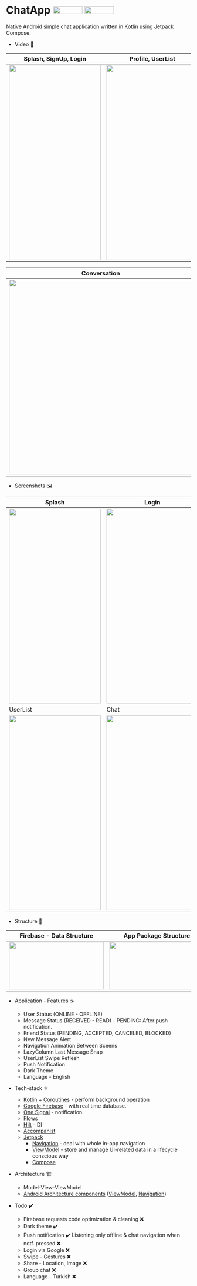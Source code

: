 # ChatApp <img src="https://img.shields.io/badge/Android-3DDC84?style=for-the-badge&logo=android&logoColor=white" width="80" height="20"> <img src="https://img.shields.io/badge/Kotlin-0095D5?&style=for-the-badge&logo=kotlin&logoColor=white" width="80" height="20">

Native Android simple chat application written in Kotlin using Jetpack Compose.

* Video 🧪

|Splash, SignUp, Login|Profile, UserList|Chat|
|---------------------|-----------------|----|
|<img src="https://user-images.githubusercontent.com/50905347/163409001-37e9c78e-6151-4c6d-bf2b-20fa11195d56.gif" width="250" height="530">|<img src="https://user-images.githubusercontent.com/50905347/163409026-e1ce29d5-f6c0-4e39-8277-a1169d82768c.gif" width="250" height="530">|<img src="https://user-images.githubusercontent.com/50905347/163409040-f85a1ec9-c286-4c40-a6c3-a52de1e0049e.gif" width="250" height="530">|

|Conversation|
|------------|
|<img src="https://user-images.githubusercontent.com/50905347/163415160-e4f3738a-db38-4a28-9c0c-c4ad28850ae7.gif" width="500" height="530">|

* Screenshots 🖼️

|Splash|Login|Profile|
|------|-----|-------|
|<img src="https://user-images.githubusercontent.com/50905347/163409471-5c03b069-6c41-444c-879a-943295334425.png" width="250" height="530">|<img src="https://user-images.githubusercontent.com/50905347/163409478-a24ffb25-3a60-4bbf-80cd-bb2a90ce3f20.png" width="250" height="530">|<img src="https://user-images.githubusercontent.com/50905347/163409481-afba6ab5-1522-4d35-a1a3-543df762fb27.png" width="250" height="530">|
|UserList|Chat|Dark Theme|
|<img src="https://user-images.githubusercontent.com/50905347/163409482-bf4e1a6c-b731-4ba6-86a0-98106606ab48.png" width="250" height="530">|<img src="https://user-images.githubusercontent.com/50905347/163409484-74a6d12d-33e7-4b07-97fb-2aea05e8077b.png" width="250" height="530">|<img src="https://user-images.githubusercontent.com/50905347/163409486-b34c264c-87bb-45c5-bbcd-3cc28d666c2d.png" width="250" height="530">|

* Structure 🌲

|Firebase - Data Structure|App Package Structure|
|-------------------------|---------------------|
|<img src="https://user-images.githubusercontent.com/50905347/156565001-46ee1ac2-f231-47aa-b802-b49a1abed092.png" width="258" height="129">|<img src="https://user-images.githubusercontent.com/50905347/156565459-d8ab03a3-1248-4240-b093-231cff3a24fd.png" width="258" height="129">|

* Application - Features ☕
   * User Status (ONLINE - OFFLINE)
   * Message Status (RECEIVED - READ) - PENDING: After push notification.
   * Friend Status (PENDING, ACCEPTED, CANCELED, BLOCKED)
   * New Message Alert
   * Navigation Animation Between Sceens
   * LazyColumn Last Message Snap
   * UserList Swipe Reflesh
   * Push Notification
   * Dark Theme
   * Language - English

* Tech-stack ⚛️
    * [Kotlin](https://kotlinlang.org/) + [Coroutines](https://kotlinlang.org/docs/reference/coroutines-overview.html) - perform background operation
    * [Google Firebase](https://firebase.google.com) - with real time database.
    * [One Signal](https://onesignal.com) - notification.
    * [Flows](https://developer.android.com/kotlin/flow)
    * [Hilt](https://github.com/google/dagger) - DI
    * [Accompanist](https://github.com/google/accompanist)
    * [Jetpack](https://developer.android.com/jetpack)
        * [Navigation](https://developer.android.com/topic/libraries/architecture/navigation/) - deal with whole in-app navigation      
        * [ViewModel](https://developer.android.com/topic/libraries/architecture/viewmodel) - store and manage UI-related data in a lifecycle conscious way
        * [Compose](https://developer.android.com/jetpack/compose)
* Architecture 🏗️
    * Model-View-ViewModel
    * [Android Architecture components](https://developer.android.com/topic/libraries/architecture) ([ViewModel](https://developer.android.com/topic/libraries/architecture/viewmodel), [Navigation](https://developer.android.com/jetpack/androidx/releases/navigation))
 
 * Todo ✔️
   * Firebase requests code optimization & cleaning ❌
   * Dark theme ✔️
   * Push notification ✔️ Listening only offline & chat navigation when notf. pressed ❌
   * Login via Google ❌
   * Swipe - Gestures ❌
   * Share - Location, Image ❌
   * Group chat ❌
   * Language - Turkish ❌
